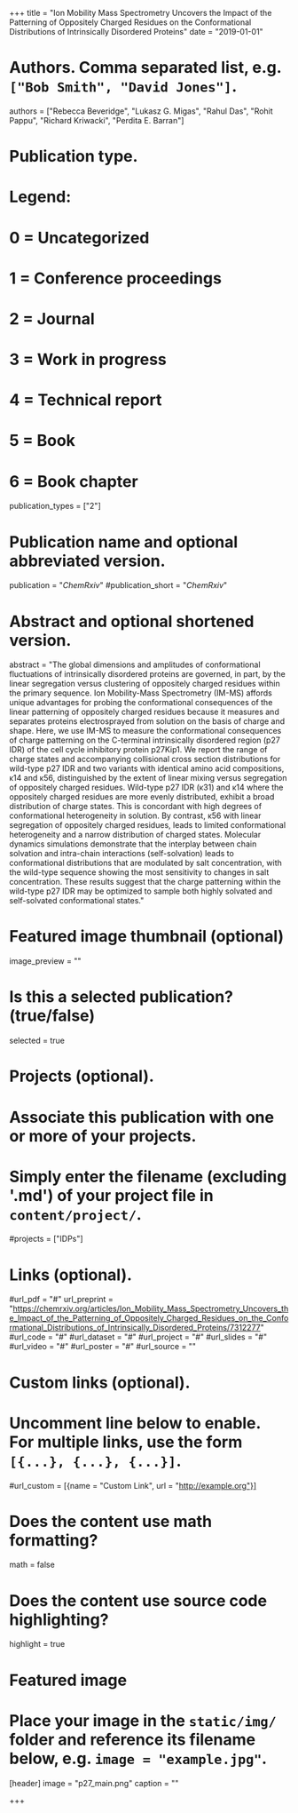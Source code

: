 +++
title = "Ion Mobility Mass Spectrometry Uncovers the Impact of the Patterning of Oppositely Charged Residues on the Conformational Distributions of Intrinsically Disordered Proteins"
date = "2019-01-01"

# Authors. Comma separated list, e.g. `["Bob Smith", "David Jones"]`.
authors = ["Rebecca Beveridge", "Lukasz G. Migas", "Rahul Das", "Rohit Pappu", "Richard Kriwacki", "Perdita E. Barran"]

# Publication type.
# Legend:
# 0 = Uncategorized
# 1 = Conference proceedings
# 2 = Journal
# 3 = Work in progress
# 4 = Technical report
# 5 = Book
# 6 = Book chapter
publication_types = ["2"]

# Publication name and optional abbreviated version.
publication = "*ChemRxiv*"
#publication_short = "*ChemRxiv*"

# Abstract and optional shortened version.
abstract = "The global dimensions and amplitudes of conformational fluctuations of intrinsically disordered proteins are governed, in part, by the linear segregation versus clustering of oppositely charged residues within the primary sequence. Ion Mobility-Mass Spectrometry (IM-MS) affords unique advantages for probing the conformational consequences of the linear patterning of oppositely charged residues because it measures and separates proteins electrosprayed from solution on the basis of charge and shape. Here, we use IM-MS to measure the conformational consequences of charge patterning on the C-terminal intrinsically disordered region (p27 IDR) of the cell cycle inhibitory protein p27Kip1. We report the range of charge states and accompanying collisional cross section distributions for wild-type p27 IDR and two variants with identical amino acid compositions, κ14 and κ56, distinguished by the extent of linear mixing versus segregation of oppositely charged residues. Wild-type p27 IDR (κ31) and κ14 where the oppositely charged residues are more evenly distributed, exhibit a broad distribution of charge states. This is concordant with high degrees of conformational heterogeneity in solution. By contrast, κ56 with linear segregation of oppositely charged residues, leads to limited conformational heterogeneity and a narrow distribution of charged states. Molecular dynamics simulations demonstrate that the interplay between chain solvation and intra-chain interactions (self-solvation) leads to conformational distributions that are modulated by salt concentration, with the wild-type sequence showing the most sensitivity to changes in salt concentration. These results suggest that the charge patterning within the wild-type p27 IDR may be optimized to sample both highly solvated and self-solvated conformational states."

# Featured image thumbnail (optional)
image_preview = ""

# Is this a selected publication? (true/false)
selected = true

# Projects (optional).
#   Associate this publication with one or more of your projects.
#   Simply enter the filename (excluding '.md') of your project file in `content/project/`.
#projects = ["IDPs"]

# Links (optional).
#url_pdf = "#"
url_preprint = "https://chemrxiv.org/articles/Ion_Mobility_Mass_Spectrometry_Uncovers_the_Impact_of_the_Patterning_of_Oppositely_Charged_Residues_on_the_Conformational_Distributions_of_Intrinsically_Disordered_Proteins/7312277"
#url_code = "#"
#url_dataset = "#"
#url_project = "#"
#url_slides = "#"
#url_video = "#"
#url_poster = "#"
#url_source = ""

# Custom links (optional).
#   Uncomment line below to enable. For multiple links, use the form `[{...}, {...}, {...}]`.
#url_custom = [{name = "Custom Link", url = "http://example.org"}]

# Does the content use math formatting?
math = false

# Does the content use source code highlighting?
highlight = true

# Featured image
# Place your image in the `static/img/` folder and reference its filename below, e.g. `image = "example.jpg"`.
[header]
image = "p27_main.png"
caption = ""

+++
